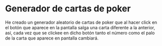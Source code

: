 # Generador de cartas de poker

He creado un generador aleatorio de cartas de poker que al hacer click en el botón que aparece 
en la pantalla salga una carta diferente a la anterior, así, cada vez que se clickee en dicho 
botón tanto el número como el palo de la carta que aparece en pantalla cambiará.

